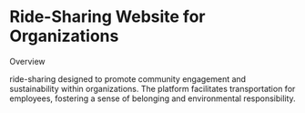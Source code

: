 # Ride-Sharing Website for Organizations

Overview

ride-sharing designed to promote community engagement and sustainability within organizations. The platform facilitates transportation for employees, fostering a sense of belonging and environmental responsibility.
